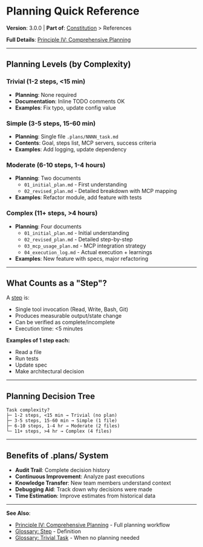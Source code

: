 # Planning Quick Reference

**Version**: 3.0.0 | **Part of**: [Constitution](../INDEX.md) > References

**Full Details**: [Principle IV: Comprehensive Planning](../principles/04-planning.md)

---

## Planning Levels (by Complexity)

### Trivial (1-2 steps, <15 min)
- **Planning**: None required
- **Documentation**: Inline TODO comments OK
- **Examples**: Fix typo, update config value

### Simple (3-5 steps, 15-60 min)
- **Planning**: Single file `.plans/NNNN_task.md`
- **Contents**: Goal, steps list, MCP servers, success criteria
- **Examples**: Add logging, update dependency

### Moderate (6-10 steps, 1-4 hours)
- **Planning**: Two documents
  - `01_initial_plan.md` - First understanding
  - `02_revised_plan.md` - Detailed breakdown with MCP mapping
- **Examples**: Refactor module, add feature with tests

### Complex (11+ steps, >4 hours)
- **Planning**: Four documents
  - `01_initial_plan.md` - Initial understanding
  - `02_revised_plan.md` - Detailed step-by-step
  - `03_mcp_usage_plan.md` - MCP integration strategy
  - `04_execution_log.md` - Actual execution + learnings
- **Examples**: New feature with specs, major refactoring

---

## What Counts as a "Step"?

A [step](../glossary.md#step) is:
- Single tool invocation (Read, Write, Bash, Git)
- Produces measurable output/state change
- Can be verified as complete/incomplete
- Execution time: <5 minutes

**Examples of 1 step each:**
- Read a file
- Run tests
- Update spec
- Make architectural decision

---

## Planning Decision Tree

```
Task complexity?
├─ 1-2 steps, <15 min → Trivial (no plan)
├─ 3-5 steps, 15-60 min → Simple (1 file)
├─ 6-10 steps, 1-4 hr → Moderate (2 files)
└─ 11+ steps, >4 hr → Complex (4 files)
```

---

## Benefits of .plans/ System

- **Audit Trail**: Complete decision history
- **Continuous Improvement**: Analyze past executions
- **Knowledge Transfer**: New team members understand context
- **Debugging Aid**: Track down why decisions were made
- **Time Estimation**: Improve estimates from historical data

---

**See Also**:
- [Principle IV: Comprehensive Planning](../principles/04-planning.md) - Full planning workflow
- [Glossary: Step](../glossary.md#step) - Definition
- [Glossary: Trivial Task](../glossary.md#trivial-task) - When no planning needed
